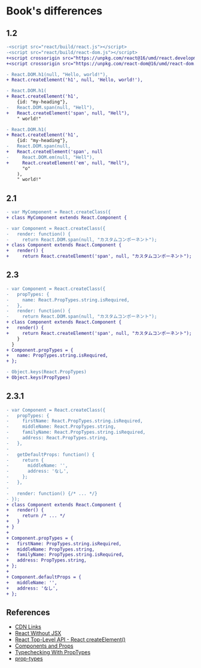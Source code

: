 # Book's differences

## 1.2

```diff
-<script src="react/build/react.js"></script>
-<script src="react/build/react-dom.js"></script>
+<script crossorigin src="https://unpkg.com/react@16/umd/react.development.js"></script>
+<script crossorigin src="https://unpkg.com/react-dom@16/umd/react-dom.development.js"></script>
```

```diff
- React.DOM.h1(null, "Hello, world!"),
+ React.createElement('h1', null, 'Hello, world!'),
```


```diff
- React.DOM.h1(
+ React.createElement('h1',
    {id: "my-heading"},
-   React.DOM.span(null, "Hell"),
+   React.createElement('span', null, "Hell"),
    " world!"
```

```diff
- React.DOM.h1(
+ React.createElement('h1',
    {id: "my-heading"},
-   React.DOM.span(null,
+   React.createElement('span', null
-     React.DOM.em(null, "Hell"),
+     React.createElement('em', null, "Hell"),
      "o"
    ),
    " world!"
```

## 2.1

```diff
- var MyComponent = React.createClass({
+ class MyComponent extends React.Component {
```

```diff
- var Component = React.createClass({
-   render: function() {
-     return React.DOM.span(null, "カスタムコンポーネント");
+ class Component extends React.Component {
+   render() { 
+     return React.createElement('span', null, "カスタムコンポーネント");
```

## 2.3

```diff
- var Component = React.createClass({
-   propTypes: {
-     name: React.PropTypes.string.isRequired,
-   },
-   render: function() {
-     return React.DOM.span(null, "カスタムコンポーネント");
+ class Component extends React.Component {
+   render() { 
+     return React.createElement('span', null, "カスタムコンポーネント");
    }
  }
+ Component.propTypes = {
+   name: PropTypes.string.isRequired,
+ };
```

```diff
- Object.keys(React.PropTypes)
+ Object.keys(PropTypes)
```

## 2.3.1

```diff
- var Component = React.createClass({
-   propTypes: {
-     firstName: React.PropTypes.string.isRequired,
-     middleName: React.PropTypes.string,
-     familyName: React.PropTypes.string.isRequired,
-     address: React.PropTypes.string,
-   },
-
-   getDefaultProps: function() {
-     return {
-       middleName: '',
-       address: 'なし',
-     };
-   },
-
-   render: function() {/* ... */}
- });
+ class Component extends React.Component {
+   render() { 
+     return /* ... */
+   }
+ }
+
+ Component.propTypes = {
+   firstName: PropTypes.string.isRequired,
+   middleName: PropTypes.string,
+   familyName: PropTypes.string.isRequired,
+   address: PropTypes.string,
+ };
+
+ Component.defaultProps = {
+   middleName: '',
+   address: 'なし',
+ };
```

## References
* [CDN Links](https://reactjs.org/docs/cdn-links.html)
* [React Without JSX](https://reactjs.org/docs/react-without-jsx.html)
* [React Top-Level API - React createElement()](https://reactjs.org/docs/react-api.html#createelement)
* [Components and Props](https://reactjs.org/docs/components-and-props.html)
* [Typechecking With PropTypes](https://reactjs.org/docs/typechecking-with-proptypes.html)
* [prop-types](https://github.com/facebook/prop-types)
